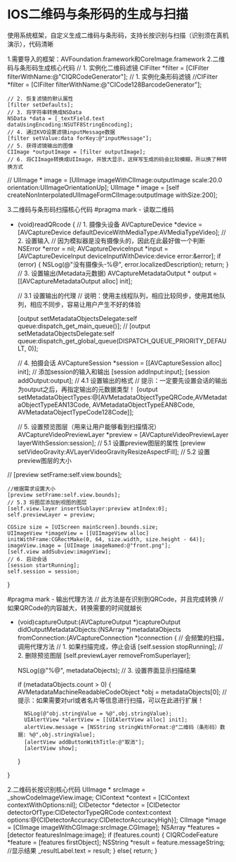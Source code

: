 # IOS二维码与条形码的生成与扫描
使用系统框架，自定义生成二维码与条形码，支持长按识别与扫描（识别须在真机演示），代码清晰

1.需要导入的框架：AVFoundation.framework和CoreImage.framework
2.二维码与条形码生成核心代码
// 1. 实例化二维码滤镜
    CIFilter *filter = [CIFilter filterWithName:@"CIQRCodeGenerator"];
// 1. 实例化条形码滤镜
    //CIFilter *filter = [CIFilter filterWithName:@"CICode128BarcodeGenerator"];

    // 2. 恢复滤镜的默认属性
    [filter setDefaults];
    // 3. 将字符串转换成NSData
    NSData *data = [_textField.text dataUsingEncoding:NSUTF8StringEncoding];
    // 4. 通过KVO设置滤镜inputMessage数据
    [filter setValue:data forKey:@"inputMessage"];
    // 5. 获得滤镜输出的图像
    CIImage *outputImage = [filter outputImage];
    // 6. 将CIImage转换成UIImage，并放大显示，这样写生成的码会比较模糊，所以换了种转换方式
//    UIImage * image = [UIImage imageWithCIImage:outputImage scale:20.0 orientation:UIImageOrientationUp];
    UIImage * image = [self createNonInterpolatedUIImageFormCIImage:outputImage withSize:200];

3.二维码与条形码扫描核心代码
#pragma mark - 读取二维码
- (void)readQRcode
{
    // 1. 摄像头设备
    AVCaptureDevice *device = [AVCaptureDevice defaultDeviceWithMediaType:AVMediaTypeVideo];
    // 2. 设置输入
    // 因为模拟器是没有摄像头的，因此在此最好做一个判断
    NSError *error = nil;
    AVCaptureDeviceInput *input = [AVCaptureDeviceInput deviceInputWithDevice:device error:&error];
    if (error) {
        NSLog(@"没有摄像头-%@", error.localizedDescription);
        return;
    }
    // 3. 设置输出(Metadata元数据)
    AVCaptureMetadataOutput * output = [[AVCaptureMetadataOutput alloc] init];
    
    // 3.1 设置输出的代理
    // 说明：使用主线程队列，相应比较同步，使用其他队列，相应不同步，容易让用户产生不好的体验
    
    [output setMetadataObjectsDelegate:self queue:dispatch_get_main_queue()];
    //    [output setMetadataObjectsDelegate:self queue:dispatch_get_global_queue(DISPATCH_QUEUE_PRIORITY_DEFAULT, 0)];
    
    // 4. 拍摄会话
    AVCaptureSession *session = [[AVCaptureSession alloc] init];
    // 添加session的输入和输出
    [session addInput:input];
    [session addOutput:output];
    // 4.1 设置输出的格式
    // 提示：一定要先设置会话的输出为output之后，再指定输出的元数据类型！
    [output setMetadataObjectTypes:@[AVMetadataObjectTypeQRCode,AVMetadataObjectTypeEAN13Code, AVMetadataObjectTypeEAN8Code, AVMetadataObjectTypeCode128Code]];
    
    // 5. 设置预览图层（用来让用户能够看到扫描情况）
    AVCaptureVideoPreviewLayer *preview = [AVCaptureVideoPreviewLayer layerWithSession:session];
    // 5.1 设置preview图层的属性
    [preview setVideoGravity:AVLayerVideoGravityResizeAspectFill];
    // 5.2 设置preview图层的大小
    
//    [preview setFrame:self.view.bounds];
    
    //根据需求设置大小
    [preview setFrame:self.view.bounds];
    // 5.3 将图层添加到视图的图层
    [self.view.layer insertSublayer:preview atIndex:0];
    self.previewLayer = preview;
    
    CGSize size = [UIScreen mainScreen].bounds.size;
    UIImageView *imageView = [[UIImageView alloc] initWithFrame:CGRectMake(0, 64, size.width, size.height - 64)];
    imageView.image = [UIImage imageNamed:@"front.png"];
    [self.view addSubview:imageView];
    // 6. 启动会话
    [session startRunning];
    self.session = session;
}

#pragma mark - 输出代理方法
// 此方法是在识别到QRCode，并且完成转换
// 如果QRCode的内容越大，转换需要的时间就越长
- (void)captureOutput:(AVCaptureOutput *)captureOutput didOutputMetadataObjects:(NSArray *)metadataObjects fromConnection:(AVCaptureConnection *)connection
{
    // 会频繁的扫描，调用代理方法
    // 1. 如果扫描完成，停止会话
    [self.session stopRunning];
    // 2. 删除预览图层
    [self.previewLayer removeFromSuperlayer];
    
    NSLog(@"%@", metadataObjects);
    // 3. 设置界面显示扫描结果
    
    if (metadataObjects.count > 0) {
        AVMetadataMachineReadableCodeObject *obj = metadataObjects[0];
        // 提示：如果需要对url或者名片等信息进行扫描，可以在此进行扩展！

        NSLog(@"obj.stringValue = %@",obj.stringValue);
        UIAlertView *alertView = [[UIAlertView alloc] init];
        alertView.message = [NSString stringWithFormat:@"二维码（条形码）数据: %@",obj.stringValue];
        [alertView addButtonWithTitle:@"取消"];
        [alertView show];
        
    }

}

2.二维码长按识别核心代码
    UIImage * srcImage = _showCodeImageView.image;
    CIContext *context = [CIContext contextWithOptions:nil];
    CIDetector *detector = [CIDetector detectorOfType:CIDetectorTypeQRCode context:context options:@{CIDetectorAccuracy:CIDetectorAccuracyHigh}];
    CIImage *image = [CIImage imageWithCGImage:srcImage.CGImage];
    NSArray *features = [detector featuresInImage:image];
    if (features.count) {
        CIQRCodeFeature *feature = [features firstObject];
        NSString *result = feature.messageString;
        //显示结果
        _resultLabel.text = result;
    }
    else{
        return;
    }
